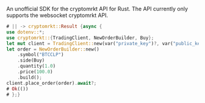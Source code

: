 An unofficial SDK for the cryptomrkt API for Rust.
The API currently only supports the websocket cryptomrkt API.
```rust
# || -> cryptomrkt::Result {async {
use dotenv::*;
use cryptomrkt::{TradingClient, NewOrderBuilder, Buy};
let mut client = TradingClient::new(var("private_key")?, var("public_key")?).await?;
let order = NewOrderBuilder::new()
    .symbol("BTCCLP")
    .side(Buy)
    .quantity(1.0)
    .price(100.0)
    .build();
client.place_order(order).await?;
# Ok(())
# };}
```
